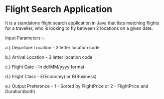 # Flight Search Application
It is a standalone flight search application in Java that lists 
matching flights for a traveller, who is looking to fly between 2 locations on a given date. 

Input Parameters :- 

a.) Departure Location - 3 letter location code

b.) Arrival Location - 3 letter location code

c.) Flight Date - In dd/MM/yyyy format

d.) Flight Class - E(Economy) or B(Business)

e.) Output Preference - 1 - Sorted by FlightPrice or 2 - FlightPrice and Duration(both)




